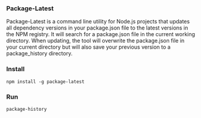 ### Package-Latest

Package-Latest is a command line utility for Node.js projects that updates all dependency versions 
in your package.json file to the latest versions in the NPM registry. It will search for a package.json file in the current working directory. When updating, the tool will overwrite the package.json file in your current directory but will also save your previous version to a package_history directory.

### Install
	
	npm install -g package-latest

### Run

	package-history

